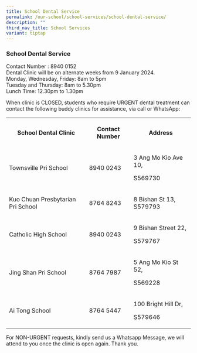 ```yaml
---
title: School Dental Service
permalink: /our-school/school-services/school-dental-service/
description: ""
third_nav_title: School Services
variant: tiptap
---
```

<h3><strong>School Dental Service</strong></h3>
<p>Contact Number : 8940 0152
<br>Dental Clinic will be on alternate weeks from 9 January 2024.
<br>Monday, Wednesday, Friday: 8am to 5pm
<br>Tuesday and Thursday: 8am to 5.30pm
<br>Lunch Time: 12.30pm to 1.30pm</p>
<p>When clinic is CLOSED, students who require URGENT dental treatment can
contact the following buddy clinics for assistance, via call or WhatsApp:</p>
<table style="minWidth: 75px">
<colgroup>
<col>
<col>
<col>
</colgroup>
<tbody>
<tr>
<th rowspan="1" colspan="1">
<p>School Dental Clinic</p>
</th>
<th rowspan="1" colspan="1">
<p>Contact Number</p>
</th>
<th rowspan="1" colspan="1">
<p>Address</p>
</th>
</tr>
<tr>
<td rowspan="1" colspan="1">
<p>Townsville Pri School</p>
</td>
<td rowspan="1" colspan="1">
<p>8940 0243</p>
</td>
<td rowspan="1" colspan="1">
<p>3 Ang Mo Kio Ave 10,</p>
<p>S569730</p>
</td>
</tr>
<tr>
<td rowspan="1" colspan="1">
<p>Kuo Chuan Presbytarian Pri School</p>
</td>
<td rowspan="1" colspan="1">
<p>8764 8243</p>
</td>
<td rowspan="1" colspan="1">
<p>8 Bishan St 13, S579793</p>
</td>
</tr>
<tr>
<td rowspan="1" colspan="1">
<p>Catholic High School</p>
</td>
<td rowspan="1" colspan="1">
<p>8940 0243</p>
</td>
<td rowspan="1" colspan="1">
<p>9 Bishan Street 22,</p>
<p>S579767</p>
</td>
</tr>
<tr>
<td rowspan="1" colspan="1">
<p>Jing Shan Pri School</p>
</td>
<td rowspan="1" colspan="1">
<p>8764 7987</p>
</td>
<td rowspan="1" colspan="1">
<p>5 Ang Mo Kio St 52,</p>
<p>S569228</p>
</td>
</tr>
<tr>
<td rowspan="1" colspan="1">
<p>Ai Tong School</p>
</td>
<td rowspan="1" colspan="1">
<p>8764 5447</p>
</td>
<td rowspan="1" colspan="1">
<p>100 Bright Hill Dr,</p>
<p>S579646</p>
</td>
</tr>
</tbody>
</table>
<p></p>
<p>For NON-URGENT requests, kindly send us a Whatsapp Message, we will attend
to you once the clinic is open again. Thank you.</p>
<p></p>